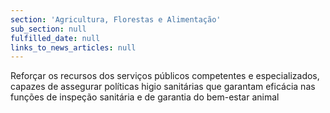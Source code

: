 ```yaml
---
section: 'Agricultura, Florestas e Alimentação'
sub_section: null
fulfilled_date: null
links_to_news_articles: null
---
```


Reforçar os recursos dos serviços públicos competentes e especializados, capazes de assegurar políticas higio sanitárias que garantam eficácia nas funções de inspeção sanitária e de garantia do bem-estar animal